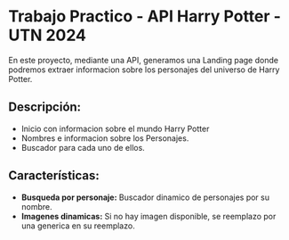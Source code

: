 # Trabajo Practico - API Harry Potter - UTN 2024

En este proyecto, mediante una API, generamos una Landing page donde podremos extraer informacion sobre los personajes del universo de Harry Potter.

## Descripción:

- Inicio con informacion sobre el mundo Harry Potter
- Nombres e informacion sobre los Personajes.
- Buscador para cada uno de ellos.

## Características:

- **Busqueda por personaje:** Buscador dinamico de personajes por su nombre.
- **Imagenes dinamicas:** Si no hay imagen disponible, se reemplazo por una generica en su reemplazo.


